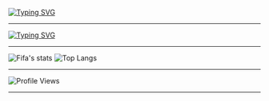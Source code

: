 [![Typing SVG](https://readme-typing-svg.herokuapp.com?size=13&duration=4000&color=0EFF00&center=skute%C4%8Dn%C3%BD&vCenter=Nepravdiv%C3%A9&multiline=true&width=666&height=100&lines=Hey!+Hey!+I'm+a+fifa+-+I+mean...+This+is+how+I+introduce+myself+on+the+Internet.+;My+real+name+is+Filip+and+I'm+not+a+developer.+However%2C+one+day+I+would+like+;to+be.+I+make+discord+bots+for+a+couple+of+servers.+)](https://git.io/typing-svg)
___

[![Typing SVG](https://readme-typing-svg.herokuapp.com?size=22&duration=2000&color=F7F7F7&center=Nepravdiv%C3%A9&vCenter=skute%C4%8Dn%C3%BD&multiline=true&width=560&height=150&lines=%F0%9F%87%A8%F0%9F%87%BF++%E2%80%A2+I+live+in+the+Czech+Republic.+;%F0%9F%8E%82+%E2%80%A2+I+was+born+on+the+15th+of+September.+;%F0%9F%90%BC+%E2%80%A2+I+love+pandas.+;%F0%9F%98%AC+%E2%80%A2+Not+a+developer.+)](https://git.io/typing-svg)


___
![Fifa's stats](https://github-readme-stats.vercel.app/api?username=fiifa&count_private=true) ![Top Langs](https://github-readme-stats.vercel.app/api/top-langs/?username=fiifa) <br/>
___
![Profile Views](https://komarev.com/ghpvc/?username=fiifa)
___


